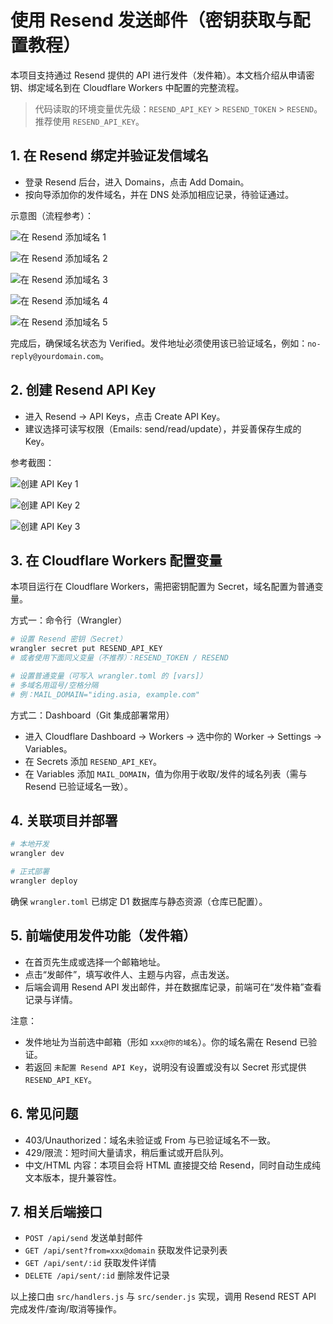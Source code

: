 # 使用 Resend 发送邮件（密钥获取与配置教程）

本项目支持通过 Resend 提供的 API 进行发件（发件箱）。本文档介绍从申请密钥、绑定域名到在 Cloudflare Workers 中配置的完整流程。

> 代码读取的环境变量优先级：`RESEND_API_KEY` > `RESEND_TOKEN` > `RESEND`。推荐使用 `RESEND_API_KEY`。

## 1. 在 Resend 绑定并验证发信域名

- 登录 Resend 后台，进入 Domains，点击 Add Domain。
- 按向导添加你的发件域名，并在 DNS 处添加相应记录，待验证通过。

示意图（流程参考）：

![在 Resend 添加域名 1](../pic/resend/2adddomain1.png)

![在 Resend 添加域名 2](../pic/resend/2adddomain2.png)

![在 Resend 添加域名 3](../pic/resend/2adddomain3.png)

![在 Resend 添加域名 4](../pic/resend/2adddomain4.png)

![在 Resend 添加域名 5](../pic/resend/2adddomain5.png)

完成后，确保域名状态为 Verified。发件地址必须使用该已验证域名，例如：`no-reply@yourdomain.com`。

## 2. 创建 Resend API Key

- 进入 Resend → API Keys，点击 Create API Key。
- 建议选择可读写权限（Emails: send/read/update），并妥善保存生成的 Key。

参考截图：

![创建 API Key 1](../pic/resend/createapikey1.png)

![创建 API Key 2](../pic/resend/createapikey2.png)

![创建 API Key 3](../pic/resend/createapikey3.png)

## 3. 在 Cloudflare Workers 配置变量

本项目运行在 Cloudflare Workers，需把密钥配置为 Secret，域名配置为普通变量。

方式一：命令行（Wrangler）

```bash
# 设置 Resend 密钥（Secret）
wrangler secret put RESEND_API_KEY
# 或者使用下面同义变量（不推荐）：RESEND_TOKEN / RESEND

# 设置普通变量（可写入 wrangler.toml 的 [vars]）
# 多域名用逗号/空格分隔
# 例：MAIL_DOMAIN="iding.asia, example.com"
```

方式二：Dashboard（Git 集成部署常用）
- 进入 Cloudflare Dashboard → Workers → 选中你的 Worker → Settings → Variables。
- 在 Secrets 添加 `RESEND_API_KEY`。
- 在 Variables 添加 `MAIL_DOMAIN`，值为你用于收取/发件的域名列表（需与 Resend 已验证域名一致）。

## 4. 关联项目并部署

```bash
# 本地开发
wrangler dev

# 正式部署
wrangler deploy
```

确保 `wrangler.toml` 已绑定 D1 数据库与静态资源（仓库已配置）。

## 5. 前端使用发件功能（发件箱）

- 在首页先生成或选择一个邮箱地址。
- 点击“发邮件”，填写收件人、主题与内容，点击发送。
- 后端会调用 Resend API 发出邮件，并在数据库记录，前端可在“发件箱”查看记录与详情。

注意：
- 发件地址为当前选中邮箱（形如 `xxx@你的域名`）。你的域名需在 Resend 已验证。
- 若返回 `未配置 Resend API Key`，说明没有设置或没有以 Secret 形式提供 `RESEND_API_KEY`。

## 6. 常见问题

- 403/Unauthorized：域名未验证或 From 与已验证域名不一致。
- 429/限流：短时间大量请求，稍后重试或开启队列。
- 中文/HTML 内容：本项目会将 HTML 直接提交给 Resend，同时自动生成纯文本版本，提升兼容性。

## 7. 相关后端接口

- `POST /api/send` 发送单封邮件
- `GET /api/sent?from=xxx@domain` 获取发件记录列表
- `GET /api/sent/:id` 获取发件详情
- `DELETE /api/sent/:id` 删除发件记录

以上接口由 `src/handlers.js` 与 `src/sender.js` 实现，调用 Resend REST API 完成发件/查询/取消等操作。

